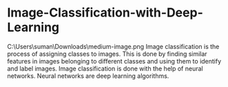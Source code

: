 # Image-Classification-with-Deep-Learning

C:\Users\suman\Downloads\medium-image.png
Image classification is the process of assigning classes to images. This is done by finding similar features in images belonging to different classes and using them to identify and label images. Image classification is done with the help of neural networks. Neural networks are deep learning algorithms.
